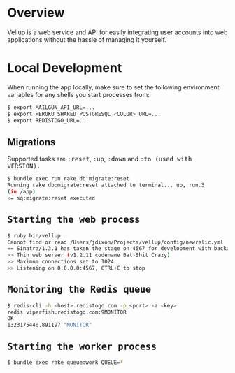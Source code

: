 # Overview

Vellup is a web service and API for easily integrating user accounts
into web applications without the hassle of managing it yourself.

# Local Development

When running the app locally, make sure to set the following environment
variables for any shells you start processes from:

```bash
$ export MAILGUN_API_URL=...
$ export HEROKU_SHARED_POSTGRESQL_<COLOR>_URL=...
$ export REDISTOGO_URL=...
```

## Migrations

Supported tasks are <tt>:reset</tt>, <tt>:up</tt>, <tt>:down</tt> and <tt>:to<tt> (used with <tt>VERSION</tt>).

```bash
$ bundle exec run rake db:migrate:reset
Running rake db:migrate:reset attached to terminal... up, run.3
(in /app)
<= sq:migrate:reset executed
```

## Starting the web process

```bash
$ ruby bin/vellup
Cannot find or read /Users/jdixon/Projects/vellup/config/newrelic.yml
== Sinatra/1.3.1 has taken the stage on 4567 for development with backup from Thin
>> Thin web server (v1.2.11 codename Bat-Shit Crazy)
>> Maximum connections set to 1024
>> Listening on 0.0.0.0:4567, CTRL+C to stop
```

## Monitoring the Redis queue

```bash
$ redis-cli -h <host>.redistogo.com -p <port> -a <key>
redis viperfish.redistogo.com:9MONITOR
OK
1323175440.891197 "MONITOR"
```

## Starting the worker process

```bash
$ bundle exec rake queue:work QUEUE=*
```
